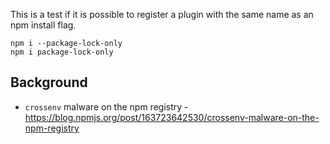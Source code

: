 This is a test if it is possible to register a plugin with the same name as an npm install flag.

```
npm i --package-lock-only
npm i package-lock-only
```

## Background

* `crossenv` malware on the npm registry - https://blog.npmjs.org/post/163723642530/crossenv-malware-on-the-npm-registry